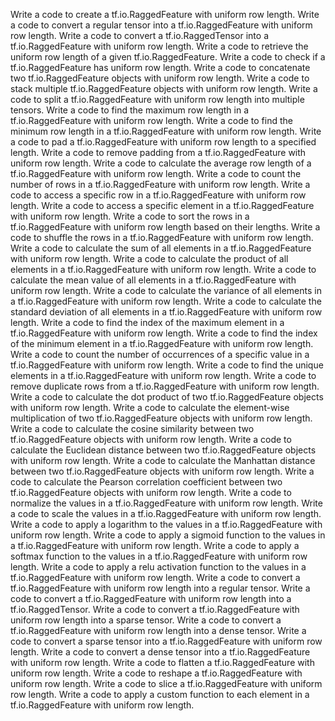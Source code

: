 Write a code to create a tf.io.RaggedFeature with uniform row length.
Write a code to convert a regular tensor into a tf.io.RaggedFeature with uniform row length.
Write a code to convert a tf.io.RaggedTensor into a tf.io.RaggedFeature with uniform row length.
Write a code to retrieve the uniform row length of a given tf.io.RaggedFeature.
Write a code to check if a tf.io.RaggedFeature has uniform row length.
Write a code to concatenate two tf.io.RaggedFeature objects with uniform row length.
Write a code to stack multiple tf.io.RaggedFeature objects with uniform row length.
Write a code to split a tf.io.RaggedFeature with uniform row length into multiple tensors.
Write a code to find the maximum row length in a tf.io.RaggedFeature with uniform row length.
Write a code to find the minimum row length in a tf.io.RaggedFeature with uniform row length.
Write a code to pad a tf.io.RaggedFeature with uniform row length to a specified length.
Write a code to remove padding from a tf.io.RaggedFeature with uniform row length.
Write a code to calculate the average row length of a tf.io.RaggedFeature with uniform row length.
Write a code to count the number of rows in a tf.io.RaggedFeature with uniform row length.
Write a code to access a specific row in a tf.io.RaggedFeature with uniform row length.
Write a code to access a specific element in a tf.io.RaggedFeature with uniform row length.
Write a code to sort the rows in a tf.io.RaggedFeature with uniform row length based on their lengths.
Write a code to shuffle the rows in a tf.io.RaggedFeature with uniform row length.
Write a code to calculate the sum of all elements in a tf.io.RaggedFeature with uniform row length.
Write a code to calculate the product of all elements in a tf.io.RaggedFeature with uniform row length.
Write a code to calculate the mean value of all elements in a tf.io.RaggedFeature with uniform row length.
Write a code to calculate the variance of all elements in a tf.io.RaggedFeature with uniform row length.
Write a code to calculate the standard deviation of all elements in a tf.io.RaggedFeature with uniform row length.
Write a code to find the index of the maximum element in a tf.io.RaggedFeature with uniform row length.
Write a code to find the index of the minimum element in a tf.io.RaggedFeature with uniform row length.
Write a code to count the number of occurrences of a specific value in a tf.io.RaggedFeature with uniform row length.
Write a code to find the unique elements in a tf.io.RaggedFeature with uniform row length.
Write a code to remove duplicate rows from a tf.io.RaggedFeature with uniform row length.
Write a code to calculate the dot product of two tf.io.RaggedFeature objects with uniform row length.
Write a code to calculate the element-wise multiplication of two tf.io.RaggedFeature objects with uniform row length.
Write a code to calculate the cosine similarity between two tf.io.RaggedFeature objects with uniform row length.
Write a code to calculate the Euclidean distance between two tf.io.RaggedFeature objects with uniform row length.
Write a code to calculate the Manhattan distance between two tf.io.RaggedFeature objects with uniform row length.
Write a code to calculate the Pearson correlation coefficient between two tf.io.RaggedFeature objects with uniform row length.
Write a code to normalize the values in a tf.io.RaggedFeature with uniform row length.
Write a code to scale the values in a tf.io.RaggedFeature with uniform row length.
Write a code to apply a logarithm to the values in a tf.io.RaggedFeature with uniform row length.
Write a code to apply a sigmoid function to the values in a tf.io.RaggedFeature with uniform row length.
Write a code to apply a softmax function to the values in a tf.io.RaggedFeature with uniform row length.
Write a code to apply a relu activation function to the values in a tf.io.RaggedFeature with uniform row length.
Write a code to convert a tf.io.RaggedFeature with uniform row length into a regular tensor.
Write a code to convert a tf.io.RaggedFeature with uniform row length into a tf.io.RaggedTensor.
Write a code to convert a tf.io.RaggedFeature with uniform row length into a sparse tensor.
Write a code to convert a tf.io.RaggedFeature with uniform row length into a dense tensor.
Write a code to convert a sparse tensor into a tf.io.RaggedFeature with uniform row length.
Write a code to convert a dense tensor into a tf.io.RaggedFeature with uniform row length.
Write a code to flatten a tf.io.RaggedFeature with uniform row length.
Write a code to reshape a tf.io.RaggedFeature with uniform row length.
Write a code to slice a tf.io.RaggedFeature with uniform row length.
Write a code to apply a custom function to each element in a tf.io.RaggedFeature with uniform row length.